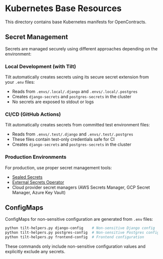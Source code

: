 # Kubernetes Base Resources

This directory contains base Kubernetes manifests for OpenContracts.

## Secret Management

Secrets are managed securely using different approaches depending on the environment:

### Local Development (with Tilt)

Tilt automatically creates secrets using its secure secret extension from your `.env` files:
- Reads from `.envs/.local/.django` and `.envs/.local/.postgres`
- Creates `django-secrets` and `postgres-secrets` in the cluster
- No secrets are exposed to stdout or logs

### CI/CD (GitHub Actions)

Tilt automatically creates secrets from committed test environment files:
- Reads from `.envs/.test/.django` and `.envs/.test/.postgres`
- These files contain test-only credentials safe for CI
- Creates `django-secrets` and `postgres-secrets` in the cluster

### Production Environments

For production, use proper secret management tools:
- [Sealed Secrets](https://sealed-secrets.netlify.app/)
- [External Secrets Operator](https://external-secrets.io/)
- Cloud provider secret managers (AWS Secrets Manager, GCP Secret Manager, Azure Key Vault)

## ConfigMaps

ConfigMaps for non-sensitive configuration are generated from `.env` files:
```bash
python tilt-helpers.py django-config    # Non-sensitive Django config
python tilt-helpers.py postgres-config  # Non-sensitive Postgres config
python tilt-helpers.py frontend-config  # Frontend configuration
```

These commands only include non-sensitive configuration values and explicitly exclude any secrets.